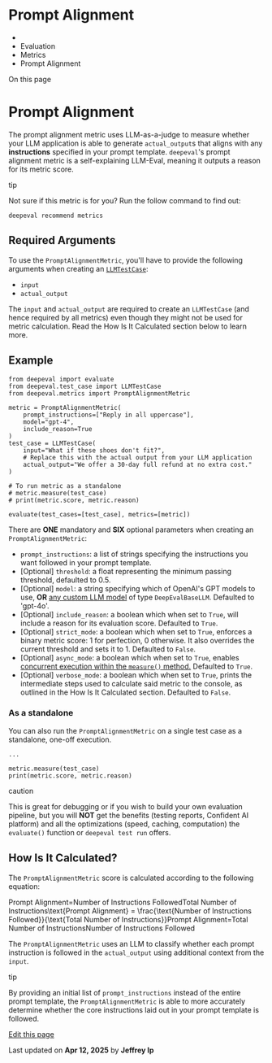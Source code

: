 # Prompt Alignment

  * [](/)
  * Evaluation
  * Metrics
  * Prompt Alignment

On this page

# Prompt Alignment

The prompt alignment metric uses LLM-as-a-judge to measure whether your LLM application is able to generate `actual_output`s that aligns with any **instructions** specified in your prompt template. `deepeval`'s prompt alignment metric is a self-explaining LLM-Eval, meaning it outputs a reason for its metric score.

tip

Not sure if this metric is for you? Run the follow command to find out:
    
    
    deepeval recommend metrics  
    

## Required Arguments​

To use the `PromptAlignmentMetric`, you'll have to provide the following arguments when creating an [`LLMTestCase`](/docs/evaluation-test-cases#llm-test-case):

  * `input`
  * `actual_output`

The `input` and `actual_output` are required to create an `LLMTestCase` (and hence required by all metrics) even though they might not be used for metric calculation. Read the How Is It Calculated section below to learn more.

## Example​
    
    
    from deepeval import evaluate  
    from deepeval.test_case import LLMTestCase  
    from deepeval.metrics import PromptAlignmentMetric  
      
    metric = PromptAlignmentMetric(  
        prompt_instructions=["Reply in all uppercase"],  
        model="gpt-4",  
        include_reason=True  
    )  
    test_case = LLMTestCase(  
        input="What if these shoes don't fit?",  
        # Replace this with the actual output from your LLM application  
        actual_output="We offer a 30-day full refund at no extra cost."  
    )  
      
    # To run metric as a standalone  
    # metric.measure(test_case)  
    # print(metric.score, metric.reason)  
      
    evaluate(test_cases=[test_case], metrics=[metric])  
    

There are **ONE** mandatory and **SIX** optional parameters when creating an `PromptAlignmentMetric`:

  * `prompt_instructions`: a list of strings specifying the instructions you want followed in your prompt template.
  * [Optional] `threshold`: a float representing the minimum passing threshold, defaulted to 0.5.
  * [Optional] `model`: a string specifying which of OpenAI's GPT models to use, **OR** [any custom LLM model](/docs/metrics-introduction#using-a-custom-llm) of type `DeepEvalBaseLLM`. Defaulted to 'gpt-4o'.
  * [Optional] `include_reason`: a boolean which when set to `True`, will include a reason for its evaluation score. Defaulted to `True`.
  * [Optional] `strict_mode`: a boolean which when set to `True`, enforces a binary metric score: 1 for perfection, 0 otherwise. It also overrides the current threshold and sets it to 1. Defaulted to `False`.
  * [Optional] `async_mode`: a boolean which when set to `True`, enables [concurrent execution within the `measure()` method.](/docs/metrics-introduction#measuring-a-metric-in-async) Defaulted to `True`.
  * [Optional] `verbose_mode`: a boolean which when set to `True`, prints the intermediate steps used to calculate said metric to the console, as outlined in the How Is It Calculated section. Defaulted to `False`.

### As a standalone​

You can also run the `PromptAlignmentMetric` on a single test case as a standalone, one-off execution.
    
    
    ...  
      
    metric.measure(test_case)  
    print(metric.score, metric.reason)  
    

caution

This is great for debugging or if you wish to build your own evaluation pipeline, but you will **NOT** get the benefits (testing reports, Confident AI platform) and all the optimizations (speed, caching, computation) the `evaluate()` function or `deepeval test run` offers.

## How Is It Calculated?​

The `PromptAlignmentMetric` score is calculated according to the following equation:

Prompt Alignment=Number of Instructions FollowedTotal Number of Instructions\text{Prompt Alignment} = \frac{\text{Number of Instructions Followed}}{\text{Total Number of Instructions}}Prompt Alignment=Total Number of InstructionsNumber of Instructions Followed​

The `PromptAlignmentMetric` uses an LLM to classify whether each prompt instruction is followed in the `actual_output` using additional context from the `input`.

tip

By providing an initial list of `prompt_instructions` instead of the entire prompt template, the `PromptAlignmentMetric` is able to more accurately determine whether the core instructions laid out in your prompt template is followed.

[Edit this page](https://github.com/confident-ai/deepeval/edit/main/docs/docs/metrics-prompt-alignment.mdx)

Last updated on **Apr 12, 2025** by **Jeffrey Ip**
